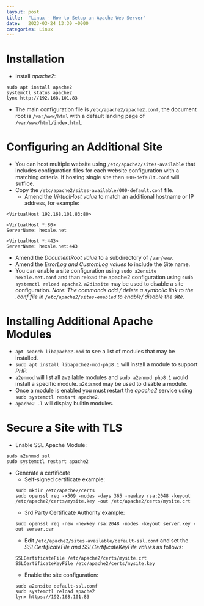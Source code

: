 ```yaml
---
layout: post
title:  "Linux - How to Setup an Apache Web Server"
date:   2023-03-24 13:30 +0000
categories: Linux
---
```

# Installation
- Install *apache2*:
```
sudo apt install apache2
systemctl status apache2
lynx http://192.168.101.83
```
- The main configuration file is `/etc/apache2/apache2.conf`, the document root is `/var/www/html` with a default landing page of `/var/www/html/index.html`.

# Configuring an Additional Site
- You can host multiple website using `/etc/apache2/sites-available` that includes configuration files for each website configuration with a matching criteria. If hosting single site then `000-default.conf` will suffice.
- Copy the `/etc/apache2/sites-available/000-default.conf` file. 
  - Amend the *VirtualHost value* to match an additional hostname or IP address, for example:

```
<VirtualHost 192.168.101.83:80>
```

```
<VirtualHost *:80>
ServerName: hexale.net
```

```
<VirtualHost *:443>
ServerName: hexale.net:443
```

  - Amend the *DocumentRoot value* to a subdirectory of `/var/www`.
  - Amend the *ErrorLog and CustomLog values* to include the Site name.
- You can enable a site configuration using `sudo a2ensite hexale.net.conf` and than reload the apache2 configuration using `sudo systemctl reload apache2`. `a2dissite` may be used to disable a site configuration.
*Note: The commands add / delete a symbolic link to the .conf file in `/etc/apache2/sites-enabled` to enable/ disable the site.*

# Installing Additional Apache Modules
-  `apt search libapache2-mod` to see a list of modules that may be installed.
- `sudo apt install libapache2-mod-php8.1` will install a module to support *PHP*.
- `a2enmod` will list all available modules and `sudo a2enmod php8.1` would install a specific module. `a2dismod` may be used to disable a module.
- Once a module is enabled you must restart the *apache2* service using `sudo systemctl restart apache2`.
- `apache2 -l` will display builtin modules.

# Secure a Site with TLS
- Enable SSL Apache Module:
```
sudo a2enmod ssl
sudo systemctl restart apache2
```
- Generate a certificate
  - Self-signed certificate example:
  ```
  sudo mkdir /etc/apache2/certs 
  sudo openssl req -x509 -nodes -days 365 -newkey rsa:2048 -keyout /etc/apache2/certs/mysite.key -out /etc/apache2/certs/mysite.crt
  ```
  - 3rd Party Certificate Authority example:
  ```
  sudo openssl req -new -newkey rsa:2048 -nodes -keyout server.key -out server.csr
  ```
  - Edit `/etc/apache2/sites-available/default-ssl.conf` and set the *SSLCertificateFile and SSLCertificateKeyFile values* as follows:
  ```
  SSLCertificateFile /etc/apache2/certs/mysite.crt
  SSLCertificateKeyFile /etc/apache2/certs/mysite.key
  ```
  - Enable the site configuration:
  ```
  sudo a2ensite default-ssl.conf
  sudo systemctl reload apache2
  lynx https://192.168.101.83
  ``` 